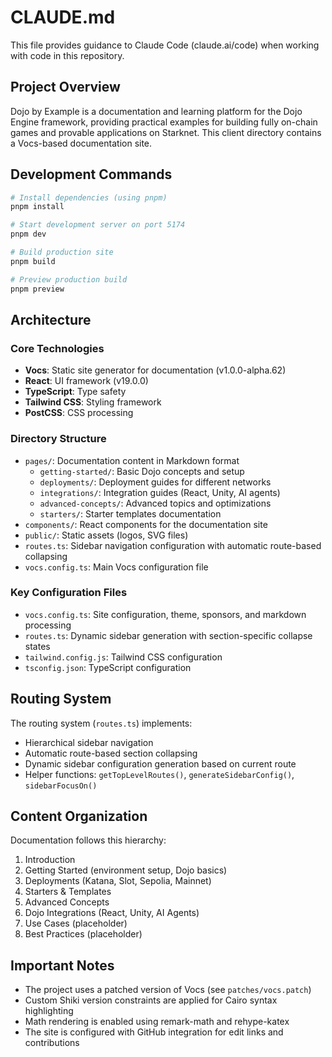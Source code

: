 # CLAUDE.md

This file provides guidance to Claude Code (claude.ai/code) when working with code in this repository.

## Project Overview

Dojo by Example is a documentation and learning platform for the Dojo Engine framework, providing practical examples for building fully on-chain games and provable applications on Starknet. This client directory contains a Vocs-based documentation site.

## Development Commands

```bash
# Install dependencies (using pnpm)
pnpm install

# Start development server on port 5174
pnpm dev

# Build production site
pnpm build

# Preview production build
pnpm preview
```

## Architecture

### Core Technologies
- **Vocs**: Static site generator for documentation (v1.0.0-alpha.62)
- **React**: UI framework (v19.0.0)
- **TypeScript**: Type safety
- **Tailwind CSS**: Styling framework
- **PostCSS**: CSS processing

### Directory Structure
- `pages/`: Documentation content in Markdown format
  - `getting-started/`: Basic Dojo concepts and setup
  - `deployments/`: Deployment guides for different networks
  - `integrations/`: Integration guides (React, Unity, AI agents)
  - `advanced-concepts/`: Advanced topics and optimizations
  - `starters/`: Starter templates documentation
- `components/`: React components for the documentation site
- `public/`: Static assets (logos, SVG files)
- `routes.ts`: Sidebar navigation configuration with automatic route-based collapsing
- `vocs.config.ts`: Main Vocs configuration file

### Key Configuration Files
- `vocs.config.ts`: Site configuration, theme, sponsors, and markdown processing
- `routes.ts`: Dynamic sidebar generation with section-specific collapse states
- `tailwind.config.js`: Tailwind CSS configuration
- `tsconfig.json`: TypeScript configuration

## Routing System

The routing system (`routes.ts`) implements:
- Hierarchical sidebar navigation
- Automatic route-based section collapsing
- Dynamic sidebar configuration generation based on current route
- Helper functions: `getTopLevelRoutes()`, `generateSidebarConfig()`, `sidebarFocusOn()`

## Content Organization

Documentation follows this hierarchy:
1. Introduction
2. Getting Started (environment setup, Dojo basics)
3. Deployments (Katana, Slot, Sepolia, Mainnet)
4. Starters & Templates
5. Advanced Concepts
6. Dojo Integrations (React, Unity, AI Agents)
7. Use Cases (placeholder)
8. Best Practices (placeholder)

## Important Notes

- The project uses a patched version of Vocs (see `patches/vocs.patch`)
- Custom Shiki version constraints are applied for Cairo syntax highlighting
- Math rendering is enabled using remark-math and rehype-katex
- The site is configured with GitHub integration for edit links and contributions
